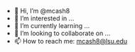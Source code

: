 - 👋 Hi, I’m @mcash8
- 👀 I’m interested in ...
- 🌱 I’m currently learning ...
- 💞️ I’m looking to collaborate on ...
- 📫 How to reach me: mcash8@lsu.edu

<!---
mcash8/mcash8 is a ✨ special ✨ repository because its `README.md` (this file) appears on your GitHub profile.
You can click the Preview link to take a look at your changes.
--->
